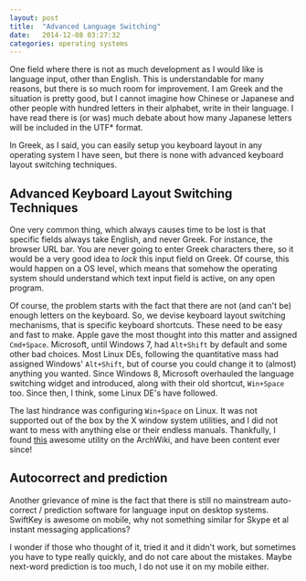 ```yaml
---
layout: post
title:  "Advanced Language Switching"
date:   2014-12-08 03:27:32
categories: operating systems
---
```


One field where there is not as much development as I would like is language input, other than English. This is understandable for many reasons, but there is so much room for improvement. I am Greek and the situation is pretty good, but I cannot imagine how Chinese or Japanese and other people with hundred letters in their alphabet, write in their language. I have read there is (or was) much debate about how many Japanese letters will be included in the UTF* format.

In Greek, as I said, you can easily setup you keyboard layout in any operating system I have seen, but there is none with advanced keyboard layout switching techniques.

## Advanced Keyboard Layout Switching Techniques

One very common thing, which always causes time to be lost is that specific fields always take English, and never Greek. For instance, the browser URL bar. You are never going to enter Greek characters there, so it would be a very good idea to *lock* this input field on Greek. Of course, this would happen on a OS level, which means that somehow the operating system should understand which text input field is active, on any open program.

Of course, the problem starts with the fact that there are not (and can't be) enough letters on the keyboard. So, we devise keyboard layout switching mechanisms, that is specific keyboard shortcuts. These need to be easy and fast to make. Apple gave the most thought into this matter and assigned `Cmd+Space`. Microsoft, until Windows 7, had `Alt+Shift` by default and some other bad choices. Most Linux DEs, following the quantitative mass had assigned Windows' `Alt+Shift`, but of course you could change it to (almost) anything you wanted. Since Windows 8, Microsoft overhauled the language switching widget and introduced, along with their old shortcut, `Win+Space` too. Since then, I think, some Linux DE's have followed.

The last hindrance was configuring `Win+Space` on Linux. It was not supported out of the box by the X window system utilities, and I did not want to mess with anything else or their endless manuals. Thankfully, I found [this](https://github.com/ierton/xkb-switch) awesome utility on the ArchWiki, and have been content ever since!

## Autocorrect and prediction

Another grievance of mine is the fact that there is still no mainstream auto-correct / prediction software for language input on desktop systems. SwiftKey is awesome on mobile, why not something similar for Skype et al instant messaging applications?

I wonder if those who thought of it, tried it and it didn't work, but sometimes you have to type really quickly, and do not care about the mistakes. Maybe next-word prediction is too much, I do not use it on my mobile either.
